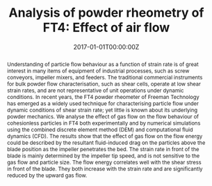 ---
title: 'Analysis of powder rheometry of FT4: Effect of air flow'

# Authors
# If you created a profile for a user (e.g. the default `admin` user), write the username (folder name) here
# and it will be replaced with their full name and linked to their profile.
authors:
  - admin
  - Mojtaba Ghadiri
  - Yueshe Wang

# Author notes (optional)
#author_notes:
#  - 'Equal contribution'
#  - 'Equal contribution'

date: '2017-01-01T00:00:00Z'
doi: 'https://doi.org/10.1016/j.ces.2017.01.002'

# Schedule page publish date (NOT publication's date).
#publishDate: '2017-01-01T00:00:00Z'

# Publication type.
# Legend: 0 = Uncategorized; 1 = Conference paper; 2 = Journal article;
# 3 = Preprint / Working Paper; 4 = Report; 5 = Book; 6 = Book section;
# 7 = Thesis; 8 = Patent
publication_types: ['2']

# Publication name and optional abbreviated publication name.
publication: In *Chemical Engineering Science*
publication_short: In *CES*

abstract: Understanding of particle flow behaviour as a function of strain rate is of great interest in many items of equipment of industrial processes, such as screw conveyors, impeller mixers, and feeders. The traditional commercial instruments for bulk powder flow characterisation, such as shear cells, operate at low shear strain rates, and are not representative of unit operations under dynamic conditions. In recent years, the FT4 powder rheometer of Freeman Technology has emerged as a widely used technique for characterising particle flow under dynamic conditions of shear strain rate; yet little is known about its underlying powder mechanics. We analyse the effect of gas flow on the flow behaviour of cohesionless particles in FT4 both experimentally and by numerical simulations using the combined discrete element method (DEM) and computational fluid dynamics (CFD). The results show that the effect of gas flow on the flow energy could be described by the resultant fluid-induced drag on the particles above the blade position as the impeller penetrates the bed. The strain rate in front of the blade is mainly determined by the impeller tip speed, and is not sensitive to the gas flow and particle size. The flow energy correlates well with the shear stress in front of the blade. They both increase with the strain rate and are significantly reduced by the upward gas flow.

# Summary. An optional shortened abstract.
#summary: 

tags: [DEM-CFD, Rheology, Powder rheometer, Flow energy, Shear stress]

# Display this page in the Featured widget?
featured: true

# Custom links (uncomment lines below)
# links:
# - name: Custom Link
#   url: http://example.org

url_pdf: ''
url_code: ''
url_dataset: ''
url_poster: ''
url_project: ''
url_slides: ''
url_source: ''
url_video: ''

# Featured image
# To use, add an image named `featured.jpg/png` to your page's folder.
image:
  caption: ''
  focal_point: ''
  preview_only: false

# Associated Projects (optional).
#   Associate this publication with one or more of your projects.
#   Simply enter your project's folder or file name without extension.
#   E.g. `internal-project` references `content/project/internal-project/index.md`.
#   Otherwise, set `projects: []`.
projects:
  - []

# Slides (optional).
#   Associate this publication with Markdown slides.
#   Simply enter your slide deck's filename without extension.
#   E.g. `slides: "example"` references `content/slides/example/index.md`.
#   Otherwise, set `slides: ""`.
slides: ""
---